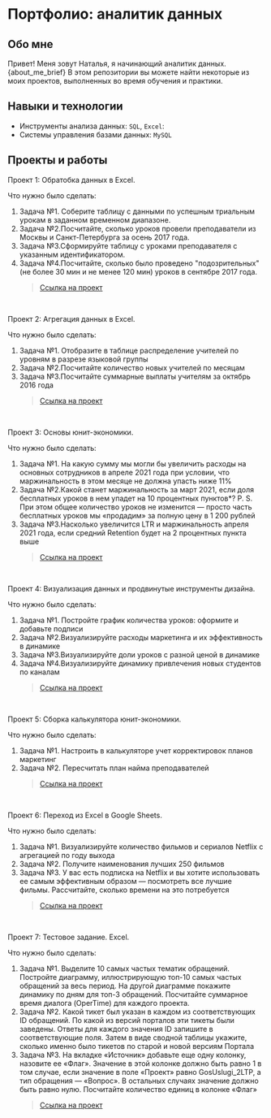 # Портфолио: аналитик данных


## Обо мне 

Привет! Меня зовут Наталья, я начинающий аналитик данных. {about_me_brief} В этом репозитории вы можете найти некоторые из моих проектов, выполненных во время обучения и практики.

## Навыки и технологии

- Инструменты анализа данных: ``SQL``, ``Excel``: 
- Системы управления базами данных: ``MySQL``

## Проекты и работы

<p> Проект 1: Обратобка данных в Еxcel.
<p>Что нужно было сделать:<p>
<ol>
  <li>Задача №1. Соберите таблицу с данными по успешным триальным урокам в заданном временном диапазоне.</li>
  <li>Задача №2.Посчитайте, сколько уроков провели преподаватели из Москвы и Санкт-Петербурга за осень 2017 года.</li>
  <li>Задача №3.Сформируйте таблицу с уроками преподавателя с указанным идентификатором.</li>
  <li>Задача №4.Посчитайте, сколько было проведено "подозрительных"(не более 30 мин и не менее 120 мин) уроков в сентябре 2017 года.</li>

  > <a href="https://github.com/Mazina-ns/legendary-fiesta/blob/main/%D0%9E%D0%B1%D1%80%D0%B0%D0%B1%D0%BE%D1%82%D0%BA%D0%B0%20%D0%B4%D0%B0%D0%BD%D0%BD%D1%8B%D1%85.xlsx">Ссылка на проект</a>
</ol>
<br> 

<p> Проект 2: Агрегация данных в Еxcel.
<p>Что нужно было сделать:<p>
<ol>
  <li>Задача №1. Отобразите в таблице распределение учителей по уровням в разрезе языковой группы</li>
  <li>Задача №2.Посчитайте количество новых учителей по месяцам</li>
  <li>Задача №3.Посчитайте суммарные выплаты учителям за октябрь 2016 года</li>
  
  > <a href="https://github.com/Mazina-ns/legendary-fiesta/blob/main/%D0%90%D0%B3%D1%80%D0%B5%D0%B3%D0%B0%D1%86%D0%B8%D1%8F%20%D0%B4%D0%B0%D0%BD%D0%BD%D1%8B%D1%85.xlsx"> Ссылка на проект</a>
</ol>
<br> 

<p> Проект 3: Основы юнит-экономики.
<p>Что нужно было сделать:<p>
<ol>
  <li>Задача №1. На какую сумму мы могли бы увеличить расходы на основных сотрудников в апреле 2021 года при условии, что маржинальность в этом месяце не должна упасть ниже 11%</li>
  <li>Задача №2.Какой станет маржинальность за март 2021, если доля бесплатных уроков в нем упадет на 10 процентных пунктов*? P. S. При этом общее количество уроков не изменится — просто часть бесплатных уроков мы «продадим» за полную цену в 1 200 рублей</li>
  <li>Задача №3.Насколько увеличится LTR и маржинальность апреля 2021 года, если средний Retention будет на 2 процентных пункта выше</li>

> <a href="https://github.com/Mazina-ns/legendary-fiesta/blob/main/%D0%9E%D1%81%D0%BD%D0%BE%D0%B2%D1%8B%20%D1%8E%D0%BD%D0%B8%D1%82-%D1%8D%D0%BA%D0%BE%D0%BD%D0%BE%D0%BC%D0%B8%D0%BA%D0%B8.xlsx">Ссылка на проект</a>
</ol>
<br> 

<p> Проект 4: Визуализация данных и продвинутые инструменты дизайна.
<p>Что нужно было сделать:<p>
<ol>
  <li>Задача №1. Постройте график количества уроков: оформите и добавьте подписи</li>
  <li>Задача №2.Визуализируйте расходы маркетинга и их эффективность в динамике</li>
  <li>Задача №3.Визуализируйте доли уроков с разной ценой в динамике</li>
  <li>Задача №4.Визуализируйте динамику привлечения новых студентов по каналам</li>

> <a href="https://github.com/Mazina-ns/legendary-fiesta/blob/main/%D0%92%D0%B8%D0%B7%D1%83%D0%B0%D0%BB%D0%B8%D0%B7%D0%B0%D1%86%D0%B8%D1%8F%20%D0%B4%D0%B0%D0%BD%D0%BD%D1%8B%D1%85%20%D0%B8%20%D0%BF%D1%80%D0%BE%D0%B4%D0%B2%D0%B8%D0%BD%D1%83%D1%82%D1%8B%D0%B5%20%D0%B8%D0%BD%D1%81%D1%82%D1%80%D1%83%D0%BC%D0%B5%D0%BD%D1%82%D1%8B%20%D0%B4%D0%B8%D0%B7%D0%B0%D0%B9%D0%BD%D0%B0.xlsx">Ссылка на проект</a>
</ol>
<br> 

<p> Проект 5: Сборка калькулятора юнит-экономики.
<p>Что нужно было сделать:<p>
<ol>
  <li>Задача №1. Настроить в калькуляторе учет корректировок планов маркетинг</li>
  <li>Задача №2. Пересчитать план найма преподавателей</li>
  
> <a href="https://github.com/Mazina-ns/legendary-fiesta/blob/main/%D0%A1%D0%B1%D0%BE%D1%80%D0%BA%D0%B0%20%D0%BA%D0%B0%D0%BB%D1%8C%D0%BA%D1%83%D0%BB%D1%8F%D1%82%D0%BE%D1%80%D0%B0%20%D1%8E%D0%BD%D0%B8%D1%82-%D1%8D%D0%BA%D0%BE%D0%BD%D0%BE%D0%BC%D0%B8%D0%BA%D0%B8.xlsx">Ссылка на проект</a>
</ol>
<br> 

<p> Проект 6: Переход из Excel в Google Sheets.
<p>Что нужно было сделать:<p>
<ol>
  <li>Задача №1. Визуализируйте количество фильмов и сериалов Netflix с агрегацией по году выхода</li>
  <li>Задача №2. Получите наименования лучших 250 фильмов</li>
  <li>Задача №3. У вас есть подписка на Netflix и вы хотите использовать ее самым эффективным образом — посмотреть все лучшие фильмы. Рассчитайте, сколько времени на это потребуется</li>
  
> <a href="https://docs.google.com/spreadsheets/d/1pbslT7pb_DKT7IDwR7yfW3iPCr0xcmNMZScaHQX4ni4/edit?usp=sharing">Ссылка на проект</a>
</ol>
<br> 

<p> Проект 7: Тестовое задание. Excel.
<p>Что нужно было сделать:<p>
<ol>
  <li>Задача №1. Выделите 10 самых частых тематик обращений. Постройте диаграмму, иллюстрирующую топ-10 самых частых обращений за весь период. На другой диаграмме покажите динамику по дням для топ-3 обращений. Посчитайте суммарное время диалога (OperTime) для каждого проекта.</li>
  <li>Задача №2. Какой тикет был указан в каждом из соответствующих ID обращений. По какой из версий порталов эти тикеты были заведены. Ответы для каждого значения ID запишите в соответствующие поля. Затем в виде сводной таблицы укажите, сколько именно было тикетов по старой и новой версиям Портала</li>
  <li>Задача №3. На вкладке «Источник» добавьте еще одну колонку, назовите ее «Флаг». Значение в этой колонке должно быть равно 1 в том случае, если значение в поле «Проект» равно GosUslugi_2LTP, а тип обращения — «Вопрос». В остальных случаях значение должно быть равно нулю. Посчитайте количество единиц в колонке «Флаг»</li>
   
> <a href="https://github.com/Mazina-ns/legendary-fiesta/blob/main/%D0%A2%D0%B5%D1%81%D1%82%D0%BE%D0%B2%D0%BE%D0%B5%20%D0%B7%D0%B0%D0%B4%D0%B0%D0%BD%D0%B8%D0%B5.%20Excel.xlsx">Ссылка на проект</a>
</ol>
<br> 




